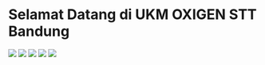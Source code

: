 # Selamat Datang di UKM OXIGEN STT Bandung
[![](https://img.shields.io/badge/-Linkedin-%231DA1F2?style=flat-square&logo=linkedin&logoColor=ffffff)](https://www.linkedin.com/company/oxigen-stt-bandung/about/)
[![](https://img.shields.io/badge/-Instagram-%23C51A4A?style=flat-square&logo=instagram&logoColor=ffffff)](https://www.instagram.com/oxigensttbandung/)
[![](https://img.shields.io/badge/-Youtube-%23FF0000?style=flat-square&logo=youtube)](https://www.youtube.com/channel/UC-WakB8jRkzJuezsf9qOBww)
[![](https://img.shields.io/badge/-Github-%23181717?style=flat-square&logo=github)](https://github.com/OXIGEN-STT-BANDUNG)
[![](https://img.shields.io/website?color=0ab9e6&style=flat-square&up_message=oxigen-sttbandung&url=https%3A%2F%2Foxigen-sttbandung)](https://oxigen-sttbandung.netlify.app/)
